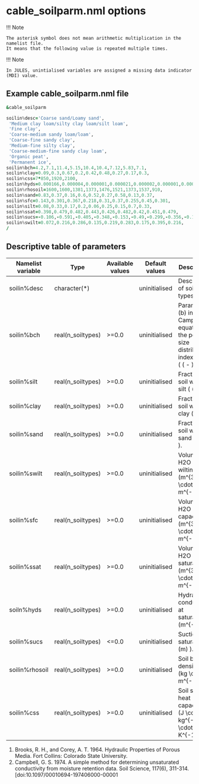 # cable_soilparm.nml options

!!! Note

    The asterisk symbol does not mean arithmetic multiplication in the namelist file.
    It means that the following value is repeated multiple times.

!!! Note

    In JULES, unintialised variables are assigned a missing data indicator (MDI) value.

## Example cable_soilparm.nml file

```fortran
&cable_soilparm

soilin%desc='Coarse sand/Loamy sand',
 'Medium clay loam/silty clay loam/silt loam',
 'Fine clay',
 'Coarse-medium sandy loam/loam',
 'Coarse-fine sandy clay',
 'Medium-fine silty clay',
 'Coarse-medium-fine sandy clay loam',
 'Organic peat',
 'Permanent ice',
soilin%bch=4.2,7.1,11.4,5.15,10.4,10.4,7.12,5.83,7.1,
soilin%clay=0.09,0.3,0.67,0.2,0.42,0.48,0.27,0.17,0.3,
soilin%css=7*850,1920,2100,
soilin%hyds=0.000166,0.000004,0.000001,0.000021,0.000002,0.000001,0.000006,0.0008,0.000001,
soilin%rhosoil=1600,1600,1381,1373,1476,1521,1373,1537,910,
soilin%sand=0.83,0.37,0.16,0.6,0.52,0.27,0.58,0.13,0.37,
soilin%sfc=0.143,0.301,0.367,0.218,0.31,0.37,0.255,0.45,0.301,
soilin%silt=0.08,0.33,0.17,0.2,0.06,0.25,0.15,0.7,0.33,
soilin%ssat=0.398,0.479,0.482,0.443,0.426,0.482,0.42,0.451,0.479,
soilin%sucs=-0.106,-0.591,-0.405,-0.348,-0.153,-0.49,-0.299,-0.356,-0.153,
soilin%swilt=0.072,0.216,0.286,0.135,0.219,0.283,0.175,0.395,0.216,
/
```

## Descriptive table of parameters

| Namelist variable | Type              | Available values | Default values | Description                                                                                  |
|-------------------|-------------------|------------------|----------------|----------------------------------------------------------------------------------------------|
| soilin%desc       | character(*)      |                  | uninitialised  | Description of soil types.                                                                   |
| soilin%bch        | real(n_soiltypes) | >=0.0            | uninitialised  | Parameter \(b\) in Campbell equation for the pore size distribution index (1,2) \( ( - ) \). |
| soilin%silt       | real(n_soiltypes) | >=0.0            | uninitialised  | Fraction of soil which is silt \( ( - ) \).                                                  |
| soilin%clay       | real(n_soiltypes) | >=0.0            | uninitialised  | Fraction of soil which is clay \( ( - ) \).                                                  |
| soilin%sand       | real(n_soiltypes) | >=0.0            | uninitialised  | Fraction of soil which is sand \( ( - ) \).                                                  |
| soilin%swilt      | real(n_soiltypes) | >=0.0            | uninitialised  | Volume of H2O at wilting \( (m^{3} \cdot m^{-3}) \).                                         |
| soilin%sfc        | real(n_soiltypes) | >=0.0            | uninitialised  | Volume of H2O at field capacity \( (m^{3} \cdot m^{-3}) \).                                  |
| soilin%ssat       | real(n_soiltypes) | >=0.0            | uninitialised  | Volume of H2O at saturation \( (m^{3} \cdot m^{-3}) \).                                      |
| soiln%hyds        | real(n_soiltypes) | >=0.0            | uninitialised  | Hydraulic conductivity at saturation \( (m^{-1}) \).                                         |
| soilin%sucs       | real(n_soiltypes) | <=0.0            | uninitialised  | Suction at saturation \( (m) \).                                                             |
| soilin%rhosoil    | real(n_soiltypes) | >=0.0            | uninitialised  | Soil bulk density \( (kg \cdot m^{-3}) \).                                                   |
| soilin%css        | real(n_soiltypes) | >=0.0            | uninitialised  | Soil specific heat capacity \( (J \cdot kg^{-1} \cdot K^{-1}) \).                            |

1. Brooks, R. H., and Corey, A. T. 1964. Hydraulic Properties of Porous Media. Fort Collins: Colorado State University.
2. Campbell, G. S. 1974. A simple method for determining unsaturated conductivity from moisture retention data. Soil Science, 117(6), 311-314. [doi:10.1097/00010694-197406000-00001
